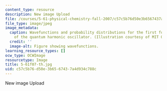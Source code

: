 ```yaml
---
content_type: resource
description: New image Upload
file: /courses/5-61-physical-chemistry-fall-2007/c57c5b76d50e3b6567437a4d934c788c_5-61f07-th.jpg
file_type: image/jpeg
image_metadata:
  caption: Wavefunctions and probability distributions for the first four energy levels
    of the quantum harmonic oscillator. (Illustration courtesy of MIT OpenCourseWare.)
  credit: ''
  image-alt: Figure showing wavefunctions.
learning_resource_types: []
ocw_type: OCWImage
resourcetype: Image
title: 5-61f07-th.jpg
uid: c57c5b76-d50e-3b65-6743-7a4d934c788c
---
```

New image Upload

